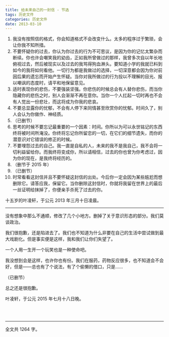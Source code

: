 ```yaml
---
title: 给未来自己的一封信 - 节选
tags: 历史文件
categories: 历史文件
date: 2013-03-10
---
```


1. 我没有按照信的格式，你会知道格式不会改变什么。太多的程序过于繁琐，会让你我不知所措。
2. 不要怀疑你的过去，你认为你过去的行为不可思议，是因为你的记忆太繁杂而断续。你也许会嘲笑我的幼齿，正如我所曾做过的那样，我曾多次自以年长地俯视过去，然后被现实以及过去的我骂得狗血淋头。要知道小学的我就已料到如今的我将如何看他。一切行为都是我做过的选择，一切深意都会因为你对前因后果的遗忘而开始产生怀疑。当你对我所做过的行为投以不理解的目光、报以嘲讽的态度时，请平和地保留意见。
3. 适时表现你的悲伤，不要强装坚强。你悲伤的时候总会有人替你悲伤，而当你隐藏你的悲伤之时，别人会渐渐不再在意你。当你一个人扛起一切时再也不会有人觉出一份悲壮，而这将成为你我的悲哀。
4. 不要总显露你的忧郁，不会有人停下来同情甚至欣赏你的忧郁。时间久了，别人会认为你做作、神经质。
5. （已删节）
6. 思考的时候不要忘记最重要的一个因素：时间。你所以为可以永世铭记的东西终将被时间所淹没。你终将忘记你所留恋的一切，在它们的细节遗失，而你的潜意识对它错误的修正的时候。
7. 不要埋怨过去的自己。我一直是自私的人，未来的我不是我自己，我不会将一切利益留给你。而我终将变成你，所以请相信，过去的你也曾为你考虑过，因为你的现在，是我终将经历的。
8. （删节于 2015 年）
9. （已删节）
10. 时常看看这封信并且不要怀疑这封信的出处。今后你一定会因为某些尴尬而想删除它。请答应我，保留它。当你删除这封信时，你就将我留在世界上的最后一丝证明给抹掉了，你便亲手杀死了过去的你。

十五岁的叶凌轩，于公元 2013 年三月十日凌晨。

------

没有想象中那么不通顺，修改了几个小地方。删掉了关于意识形态的部分。我们莫谈政治。

我们很抱歉，还是陷进去了。我们也不知道为什么非要在自己的生活中尝试做到最大戏剧化。但是事实便是这样，我和我们让你们失望了。

一个人用一生开一个玩笑也是一种使命吧。

我没想到会是这样，也许你也有份。我们在服药，药物反应很多，也不知道会不会好，但是——总也有了个说法，有了个偷懒的借口，只是……

（已删节）

总之还是很抱歉。

叶凌轩，于公元 2015 年七月十八日晚。

<br>

<br>

------

全文共 1264 字。
